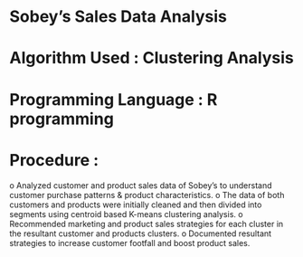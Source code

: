 # Sobey’s Sales Data Analysis 

# Algorithm Used : Clustering Analysis
# Programming Language : R programming

# Procedure : 

o Analyzed customer and product sales data of Sobey’s to understand customer purchase patterns & product characteristics.
o The data of both customers and products were initially cleaned and then divided into segments using centroid based K-means     clustering analysis.
o Recommended marketing and product sales strategies for each cluster in the resultant customer and products clusters.
o Documented resultant strategies to increase customer footfall and boost product sales.
